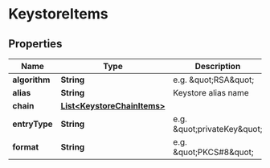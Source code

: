 

# KeystoreItems


## Properties

| Name | Type | Description | Notes |
|------------ | ------------- | ------------- | -------------|
|**algorithm** | **String** | e.g. \&quot;RSA\&quot; |  [optional] |
|**alias** | **String** | Keystore alias name |  [optional] |
|**chain** | [**List&lt;KeystoreChainItems&gt;**](KeystoreChainItems.md) |  |  [optional] |
|**entryType** | **String** | e.g. \&quot;privateKey\&quot; |  [optional] |
|**format** | **String** | e.g. \&quot;PKCS#8\&quot; |  [optional] |



